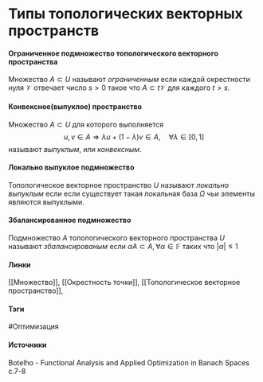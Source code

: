 # Типы топологических векторных пространств
#### Ограниченное подмножество топологического векторного пространства
Множество $A\subset U$ называют *ограниченным* если каждой окрестности нуля $\mathcal{V}$ отвечает число $s>0$ такое что $A\subset t\mathcal{V}$ для каждого $t>s$.
#### Конвексное(выпуклое) пространство
Множество $A\subset U$ для которого выполняется 
$$
u,v\in A\Rightarrow\lambda u+(1-\lambda)v\in A,\quad\forall\lambda\in[0,1]
$$
называют *выпуклым*, или *конвексным*.
#### Локально выпуклое подмножество
Топологическое векторное пространство $U$ называют *локально выпуклым* если если существует такая локальная база $\Omega$ чьи элементы являются выпуклыми.
#### Збалансированное подмножество
Подмножество $A$ топологического векторного пространства $U$ называют *збалансированым* если $\alpha A\subset A,\forall\alpha\in\mathbb{F}$ таких что $|\alpha|\le1$
#### Линки
 [[Множество]],
 [[Окрестность точки]],
 [[Топологическое векторное пространство]],
 
#### Тэги
 #Оптимизация 
#### Источники
 Botelho - Functional Analysis and Applied Optimization in Banach Spaces с.7-8